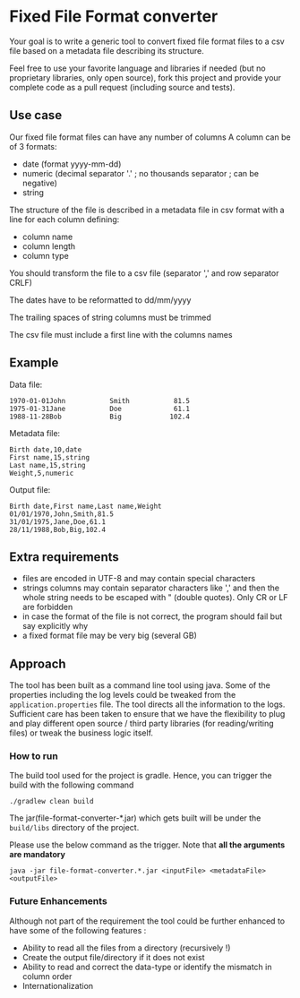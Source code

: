 # Fixed File Format converter

Your goal is to write a generic tool to convert fixed file format files to a csv file based on a metadata file describing its structure.

Feel free to use your favorite language and libraries if needed (but no proprietary libraries, only open source), fork this project and provide your complete code as a pull request (including source and tests).

## Use case

Our fixed file format files can have any number of columns
A column can be of 3 formats:
* date (format yyyy-mm-dd)
* numeric (decimal separator '.' ; no thousands separator ; can be negative)
* string

The structure of the file is described in a metadata file in csv format with a line for each column defining:
* column name
* column length
* column type

You should transform the file to a csv file (separator ',' and row separator CRLF)

The dates have to be reformatted to dd/mm/yyyy

The trailing spaces of string columns must be trimmed

The csv file must include a first line with the columns names

## Example

Data file:
```
1970-01-01John           Smith           81.5
1975-01-31Jane           Doe             61.1
1988-11-28Bob            Big            102.4
```

Metadata file:
```
Birth date,10,date
First name,15,string
Last name,15,string
Weight,5,numeric
```

Output file:
```
Birth date,First name,Last name,Weight
01/01/1970,John,Smith,81.5
31/01/1975,Jane,Doe,61.1
28/11/1988,Bob,Big,102.4
```

## Extra requirements
* files are encoded in UTF-8 and may contain special characters
* strings columns may contain separator characters like ',' and then the whole string needs to be escaped with " (double quotes). Only CR or LF are forbidden
* in case the format of the file is not correct, the program should fail but say explicitly why
* a fixed format file may be very big (several GB)

## Approach
The tool has been built as a command line tool using java. Some of the properties including the log levels could be tweaked
from the ``application.properties`` file. The tool directs all the information to the logs. Sufficient care has been taken to ensure
that we have the flexibility to plug and play different open source / third party libraries (for reading/writing files) or tweak the business logic itself.
 

### How to run
The build tool used for the project is gradle. Hence, you can trigger the build with the following command

```
./gradlew clean build
```

The jar(file-format-converter-*.jar) which gets built will be under the `build/libs` directory of the project.

Please use the below command as the trigger. Note that **all the arguments are mandatory** 
```
java -jar file-format-converter.*.jar <inputFile> <metadataFile> <outputFile> 
```

### Future Enhancements
Although not part of the requirement the tool could be further enhanced to have some of the following features :
* Ability to read all the files from a directory (recursively !)
* Create the output file/directory if it does not exist
* Ability to read and correct the data-type or identify the mismatch in column order
* Internationalization
